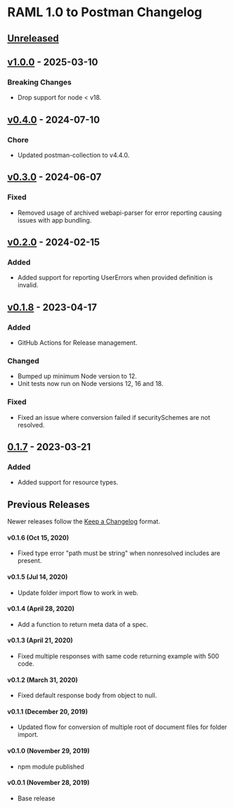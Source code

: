 # RAML 1.0 to Postman Changelog

## [Unreleased]

## [v1.0.0] - 2025-03-10

### Breaking Changes

- Drop support for node < v18.

## [v0.4.0] - 2024-07-10

### Chore

-   Updated postman-collection to v4.4.0.

## [v0.3.0] - 2024-06-07

### Fixed

-   Removed usage of archived webapi-parser for error reporting causing issues with app bundling.

## [v0.2.0] - 2024-02-15

### Added

-   Added support for reporting UserErrors when provided definition is invalid.

## [v0.1.8] - 2023-04-17

### Added

-   GitHub Actions for Release management.

### Changed

-   Bumped up minimum Node version to 12.
-   Unit tests now run on Node versions 12, 16 and 18.

### Fixed

-   Fixed an issue where conversion failed if securitySchemes are not resolved.

## [0.1.7] - 2023-03-21

### Added

-   Added support for resource types.

## Previous Releases

Newer releases follow the [Keep a Changelog](https://keepachangelog.com/en/1.0.0/) format.

#### v0.1.6 (Oct 15, 2020)

-   Fixed type error "path must be string" when nonresolved includes are present.

#### v0.1.5 (Jul 14, 2020)

-   Update folder import flow to work in web.

#### v0.1.4 (April 28, 2020)

-   Add a function to return meta data of a spec.

#### v0.1.3 (April 21, 2020)

-   Fixed multiple responses with same code returning example with 500 code.

#### v0.1.2 (March 31, 2020)

-   Fixed default response body from object to null.

#### v0.1.1 (December 20, 2019)

-   Updated flow for conversion of multiple root of document files for folder import.

#### v0.1.0 (November 29, 2019)

-   npm module published

#### v0.0.1 (November 28, 2019)

-   Base release

[Unreleased]: https://github.com/postmanlabs/raml1-to-postman/compare/v1.0.0...HEAD

[v1.0.0]: https://github.com/postmanlabs/raml1-to-postman/compare/v0.4.0...v1.0.0

[v0.4.0]: https://github.com/postmanlabs/raml1-to-postman/compare/v0.3.0...v0.4.0

[v0.3.0]: https://github.com/postmanlabs/raml1-to-postman/compare/v0.2.0...v0.3.0

[v0.2.0]: https://github.com/postmanlabs/raml1-to-postman/compare/v0.1.8...v0.2.0

[v0.1.8]: https://github.com/postmanlabs/raml1-to-postman/compare/0.1.7...v0.1.8

[0.1.7]: https://github.com/postmanlabs/raml1-to-postman/compare/0.1.6...0.1.7
